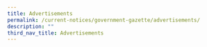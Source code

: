 ```yaml
---
title: Advertisements
permalink: /current-notices/government-gazette/advertisements/
description: ""
third_nav_title: Advertisements
---
```


